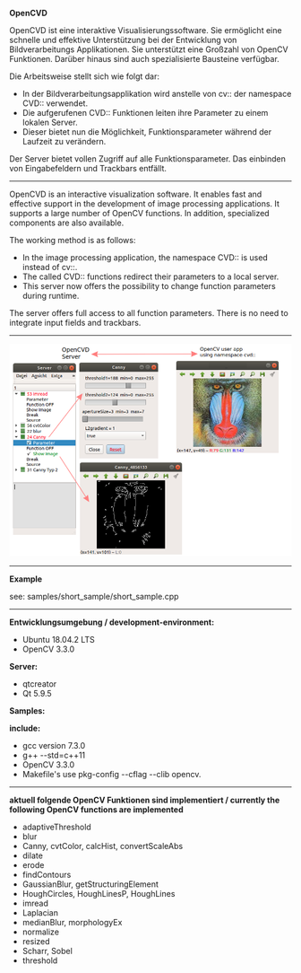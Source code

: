 <p><strong>OpenCVD</strong></p>

<p>OpenCVD ist eine interaktive Visualisierungssoftware.
Sie ermöglicht eine schnelle und effektive Unterstützung bei der Entwicklung von Bildverarbeitungs Applikationen.
Sie unterstützt eine Großzahl von OpenCV Funktionen. 
Darüber hinaus sind auch spezialisierte Bausteine verfügbar.</p>

Die Arbeitsweise stellt sich wie folgt dar:

- In der Bildverarbeitungsapplikation wird anstelle von cv:: der namespace CVD:: verwendet.
- Die aufgerufenen CVD:: Funktionen leiten ihre Parameter zu einem lokalen Server.
- Dieser bietet nun die Möglichkeit, Funktionsparameter während der Laufzeit zu verändern.

<p>Der Server bietet vollen Zugriff auf alle Funktionsparameter. Das einbinden von Eingabefeldern und Trackbars entfällt.</p>
<hr></hr>
<p>OpenCVD is an interactive visualization software.
It enables fast and effective support in the development of image processing applications. 
It supports a large number of OpenCV functions. 
In addition, specialized components are also available.</p>

The working method is as follows:

- In the image processing application, the namespace CVD:: is used instead of cv::.
- The called CVD:: functions redirect their parameters to a local server.
- This server now offers the possibility to change function parameters during runtime.

<p>The server offers full access to all function parameters. There is no need to integrate input fields and trackbars.</p>
<hr></hr>

![alt](Readme.png)

<hr></hr>
<p><strong>Example</strong></p>

see: samples/short_sample/short_sample.cpp

<hr></hr>
<p><strong>Entwicklungsumgebung / development-environment:</strong></p>

- Ubuntu 18.04.2 LTS
- OpenCV 3.3.0

<p><strong>Server:</strong></p>

- qtcreator
- Qt 5.9.5

<p><strong>Samples:</strong></p>
<p><strong>include:</strong></p>

- gcc version 7.3.0
- g++ --std=c++11
- OpenCV 3.3.0
- Makefile's use pkg-config --cflag --clib opencv.
<hr></hr>
<p><strong>aktuell folgende OpenCV Funktionen sind implementiert / currently the following OpenCV functions are implemented</strong></p>

- adaptiveThreshold
- blur
- Canny, cvtColor, calcHist, convertScaleAbs
- dilate
- erode
- findContours
- GaussianBlur, getStructuringElement
- HoughCircles, HoughLinesP, HoughLines
- imread
- Laplacian
- medianBlur, morphologyEx
- normalize
- resized
- Scharr, Sobel
- threshold
